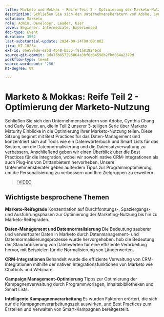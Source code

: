 ```yaml
---
title: Marketo und Mokkas - Reife Teil 2 - Optimierung der Marketo-Nutzung
description: Schließen Sie sich den Unternehmensberatern von Adobe, Cynthia Chang und Carly Gaver, für Teil 2 der Marketo Maturity-Reihe an, der sich auf Daten-Management, CRM-Integrationen und Kampagnenoptimierung konzentriert, um Ihre Marketo-Nutzung zu verbessern, mit Live-Fragen und -Antworten.
solution: Marketo
role: Admin, Developer, Leader, User
level: Beginner, Intermediate, Experienced
doc-type: Event
duration: 3562
last-substantial-update: 2024-09-24T00:00:00Z
jira: KT-16234
exl-id: 06e58ede-e2bd-4b48-b335-f91a818246cd
source-git-commit: 8da73b657295864a3bf6c64598b2fbd664a2379d
workflow-type: tm+mt
source-wordcount: '256'
ht-degree: 0%

---
```


# Marketo &amp; Mokkas: Reife Teil 2 - Optimierung der Marketo-Nutzung

Schließen Sie sich den Unternehmensberatern von Adobe, Cynthia Chang und Carly Gaver, an, die in Teil 2 unserer 3-teiligen Serie über Marketo Maturity Einblicke in die Optimierung Ihrer Marketo-Nutzung teilen. Diese Sitzung beginnt mit Best Practices für das Daten-Management und konzentriert sich auf Tools wie ein Datenwörterbuch und Smart Lists für das System, um die Datennormalisierung und die Datensatzverwaltung zu verbessern. Anschließend geben wir einen Überblick über die Best Practices für die Integration, wobei wir sowohl native CRM-Integrationen als auch Plug-ins von Drittanbietern hervorheben. Unsere Unternehmensberater geben außerdem Tipps zur Programmoptimierung, um die Personalisierung zu verbessern und Ihre Zielgruppen zu erweitern.

>[!VIDEO](https://video.tv.adobe.com/v/3434699/?learn=on)

## Wichtigste besprochene Themen

**Marketo-Reifegrade**
Konzentration auf Durchforstungs-, Spaziergangs- und Ausführungsphasen zur Optimierung der Marketing-Nutzung bis hin zu Marketo-Reifegraden.

**Daten-Management und Datennormalisierung**
Die Bedeutung sauberer und verwertbarer Daten in Marketo durch Datenmanagement- und Datennormalisierungsprozesse wurde hervorgehoben.
hob die Bedeutung der Standardisierung von Datenwerten für eine effiziente Verarbeitung hervor, mit Beispielen für die Normalisierung von Länderwerten.

**CRM-Integrationen**
Behandelt wurde die effiziente Verwaltung von CRM-Integrationen mithilfe der nativen Integrationsfunktionen von Marketo wie Chatbots und Webinare.

**Campaign Management-Optimierung**
Tipps zur Optimierung der Kampagnenverwaltung durch Programmvorlagen, Inhaltsbibliotheken und Smart Lists.

**Intelligente Kampagnenverarbeitung**
Es wurden Faktoren erörtert, die sich auf die Kampagnenverarbeitungszeit auswirken, und Best Practices zum Erstellen und Verwalten von Smart-Kampagnen bereitgestellt.

